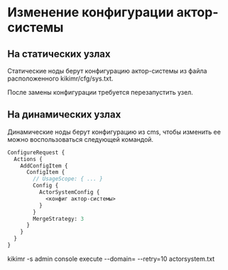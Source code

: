 
# Изменение конфигурации актор-системы

## На статических узлах

Статические ноды берут конфигурацию актор-системы из файла расположенного kikimr/cfg/sys.txt.

После замены конфигурации требуется перезапустить узел.

## На динамических узлах

Динамические ноды берут конфигурацию из cms, чтобы изменить ее можно воспользоваться следующей командой.

```proto
ConfigureRequest {
  Actions {
    AddConfigItem {
      ConfigItem {
        // UsageScope: { ... }
        Config {
          ActorSystemConfig {
            <конфиг актор-системы>
          }  
        }
        MergeStrategy: 3
      }
    }
  }
}

```
kikimr -s <endpoint> admin console execute --domain=<domain> --retry=10 actorsystem.txt
```
